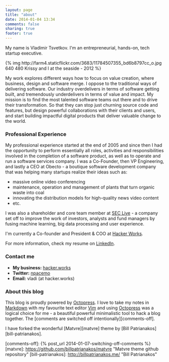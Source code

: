 ```yaml
---
layout: page
title: "about"
date: 2014-01-04 13:34
comments: false
sharing: true
footer: true
---
```


My name is Vladimir Tsvetkov. I'm an entrepreneurial, hands-on, tech startup executive.

<div class="screenshot">
{% img http://farm4.staticflickr.com/3683/11784507355_bd6b8797cc_o.jpg 640 480 Krissy and I at the seaside - 2012 %}
</div>

<div class="share-icons">
<a class="icon-large icon-twitter-sign" title="Follow me on Twitter" href="http://twitter.com/npacemo"></a>
<a class="icon-large icon-facebook-sign" title="Friend me on Facebook" href="https://www.facebook.com/npacemo"></a>
<a class="icon-large icon-linkedin-sign" title="LinkedIn profile" href="http://www.linkedin.com/in/vtsvetkov"></a>
<a class="icon-large icon-so-sign" title="StackOverflow profile" href="http://stackoverflow.com/users/780831/vladimir-tsvetkov"></a>
<a class="icon-large icon-envelope" title="Email me (vladi at hacker.works)" href="#"></a>
</div>

My work explores different ways how to focus on value creation, where business, design and software merge. I oppose to the traditional ways of delivering software. Our industry overdelivers in terms of software getting built, and tremendously underdelivers in terms of value and impact. My mission is to find the most talented software teams out there and to drive their transformation. So that they can stop just churning source code and features, but design powerful collaborations with their clients and users, and start building impactful digital products that deliver valuable change to the world.

### Professional Experience

My professional experience started at the end of 2005 and since then I had the opportunity to perform essentially all roles, activities and responsibilities involved in the completion of a software product, as well as to operate and run a software services company. I was a Co-Founder, then VP Engineering, and lastly a CEO at Obecto - a boutique software development company that was helping many startups realize their ideas such as:

* massive online video conferencing
* maintenance, operation and management of plants that turn organic waste into coal
* innovating the distribution models for high-quality news video content 
* etc.

I was also a shareholder and core team member at [SEC Live][seclive] - a company set off to improve the work of investors, analysts and fund managers by fusing machine learning, big data processing and user experience. 

I'm currently a Co-founder and President & COO at [Hacker Works][hacker-works].

For more information, check my resume on [LinkedIn][linkedin-vladi].

### Contact me

* **My business:** [hacker.works][hacker-works]
* **Twitter:** [npacemo][twitter-npacemo]
* **Email:** vladi (at hacker.works)

### About this blog

This blog is proudly powered by [Octopress][octopress]. I love to take my notes in [Markdown][markdown] with my favourite text editor [Vim][vim] and using [Octopress][octopress] was a logical choice for me - a beautiful powerful minimalistic tool to hack a blog together. The [comments are switched off intentionally][comments-off]. 

I have forked the wonderful [Matvre][matvre] theme by [Bill Patrianakos][bill-patrianakos].

[hacker-works]: http://hacker.works/ "Hacker Works - Where hackers deliver impact"
[seclive]: http://www.seclive.com/ "SEC Live | Your ultimate tool for reading SEC filings"
[twitter-npacemo]: http://twitter.com/npacemo "Follow me on Twitter"
[linkedin-vladi]: http://www.linkedin.com/in/vtsvetkov "Vladi's LinkedIn Profile"
[octopress]: http://octopress.org/ "Octopress - A blogging framework for hackers"
[markdown]: http://daringfireball.net/projects/markdown/ "Daring Fireball: Markdown"
[vim]: http://www.vim.org/ "Vim - the editor"
[comments-off]: {% post_url 2014-01-07-switching-off-comments %}
[matvre]: https://github.com/billpatrianakos/matvre "Matvre theme github repository"
[bill-patrianakos]: http://billpatrianakos.me/ "Bill Patrianakos"
